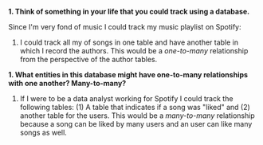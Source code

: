 **1. Think of something in your life that you could track using a database.**

Since I'm very fond of music I could track my music playlist on Spotify:

1. I could track all my of songs in one table and have another table in which I record the authors. This would be a *one-to-many* relationship from the perspective of the author tables.

**1. What entities in this database might have one-to-many relationships with one another? Many-to-many?**

1. If I were to be a data analyst working for Spotify I could track the following tables: (1) A table that indicates if a song was "liked" and (2) another table for the users. This would be a *many-to-many* relationship because a song can be liked by many users and an user can like many songs as well. 
